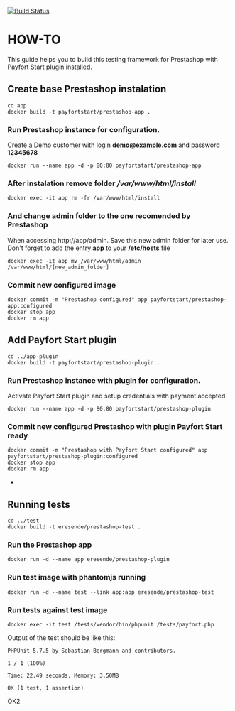 [![Build Status](https://travis-ci.org/eresende/prestashop-payfortstart.svg?branch=master)](https://travis-ci.org/eresende/prestashop-payfortstart)


# HOW-TO

This guide helps you to build this testing framework for Prestashop with Payfort Start plugin installed.


## Create base Prestashop instalation

```
cd app
docker build -t payfortstart/prestashop-app .
```

### Run Prestashop instance for configuration.
Create a Demo customer with login **demo@example.com** and password **12345678**
```
docker run --name app -d -p 80:80 payfortstart/prestashop-app
```

### After instalation remove folder */var/www/html/install*
```
docker exec -it app rm -fr /var/www/html/install
```

### And change admin folder to the one recomended by Prestashop
When accessing http://app/admin. Save this new admin folder for later use.
Don't forget to add the entry **app** to your **/etc/hosts** file

```
docker exec -it app mv /var/www/html/admin /var/www/html/[new_admin_folder]
```



### Commit new configured image
```
docker commit -m "Prestashop configured" app payfortstart/prestashop-app:configured
docker stop app
docker rm app
```


## Add Payfort Start plugin

```
cd ../app-plugin
docker build -t payfortstart/prestashop-plugin .
```

### Run Prestashop instance with plugin for configuration.
Activate Payfort Start plugin and setup credentials with payment accepted
```
docker run --name app -d -p 80:80 payfortstart/prestashop-plugin
```
### Commit new configured Prestashop with plugin Payfort Start ready
```
docker commit -m "Prestashop with Payfort Start configured" app payfortstart/prestashop-plugin:configured
docker stop app
docker rm app
```
-


## Running tests
```
cd ../test
docker build -t eresende/prestashop-test .
```

### Run the Prestashop app
```
docker run -d --name app eresende/prestashop-plugin
```

### Run test image with phantomjs running
```
docker run -d --name test --link app:app eresende/prestashop-test
```
### Run tests against test image
```
docker exec -it test /tests/vendor/bin/phpunit /tests/payfort.php
```

Output of the test should be like this:

```
PHPUnit 5.7.5 by Sebastian Bergmann and contributors.

1 / 1 (100%)

Time: 22.49 seconds, Memory: 3.50MB

OK (1 test, 1 assertion)
```

OK2





